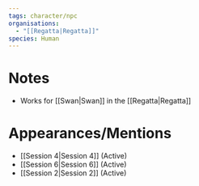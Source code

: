 ```yaml
---
tags: character/npc
organisations:
  - "[[Regatta|Regatta]]"
species: Human
---
```


# Notes
- Works for [[Swan|Swan]] in the [[Regatta|Regatta]]
# Appearances/Mentions

- [[Session 4|Session 4]] (Active)
- [[Session 6|Session 6]] (Active)
- [[Session 2|Session 2]] (Active)
